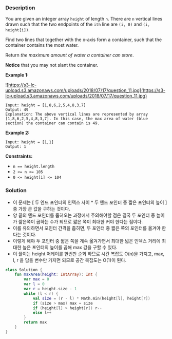 ### Description

You are given an integer array `height` of length `n`. There are `n` vertical lines drawn such that the two endpoints of the `ith` line are `(i, 0)` and `(i, height[i])`.

Find two lines that together with the x-axis form a container, such that the container contains the most water.

Return *the maximum amount of water a container can store*.

**Notice** that you may not slant the container.

**Example 1:**

![https://s3-lc-upload.s3.amazonaws.com/uploads/2018/07/17/question_11.jpg](https://s3-lc-upload.s3.amazonaws.com/uploads/2018/07/17/question_11.jpg)

```
Input: height = [1,8,6,2,5,4,8,3,7]
Output: 49
Explanation: The above vertical lines are represented by array [1,8,6,2,5,4,8,3,7]. In this case, the max area of water (blue section) the container can contain is 49.

```

**Example 2:**

```
Input: height = [1,1]
Output: 1

```

**Constraints:**

- `n == height.length`
- `2 <= n <= 105`
- `0 <= height[i] <= 104`

### Solution

- 이 문제는 [ 두 엔드 포인터의 인덱스 사이 * 두 엔드 포인터 중 짧은 포인터의 높이 ] 중 가장 큰 값을 구하는 것이다.
- 양 끝의 엔드 포인터를 좁혀오는 과정에서 주의해야할 점은 결국 두 포인터 중 높이가 짧은쪽이 곱하는 수가 되므로 짧은 쪽이 최대한 커야 한다는 점이다.
- 이를 유의하면서 포인터 간격을 좁히면, 두 포인터 중 짧은 쪽의 포인터를 옮겨야 한다는 것이다.
- 이렇게 해야 두 포인터 중 짧은 쪽을 계속 옮겨가면서 최대한 넓은 인덱스 거리에 최대한 높은 포인터의 높이를 곱해 max 값을 구할 수 있다.
- 이 풀이는 height 어레이를 한번만 순회 하므로 시간 복잡도 O(n)을 가지고, max, l, r 을 담을 변수만 가지면 되므로 공간 복잡도는 O(1)이 된다.

```kotlin
class Solution {
    fun maxArea(height: IntArray): Int {
        var max = 0
        var l = 0
        var r = height.size - 1
        while (l < r) {
            val size = (r - l) * Math.min(height[l], height[r])
            if (size > max) max = size
            if (height[l] > height[r]) r--
            else l++
        }
        return max
    }
}
```
